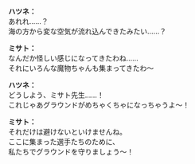 # 

  
**ハツネ：**  
あれれ……？  
海の方から変な空気が流れ込んできたみたい……？  
  
**ミサト：**  
なんだか怪しい感じになってきたわね……  
それにいろんな魔物ちゃんも集まってきたわ～  
  
**ハツネ：**  
どうしよう、ミサト先生……！  
これじゃあグラウンドがめちゃくちゃになっちゃうよ～！  
  
**ミサト：**  
それだけは避けないといけませんね。  
ここに集まった選手たちのために、  
私たちでグラウンドを守りましょう～！  
